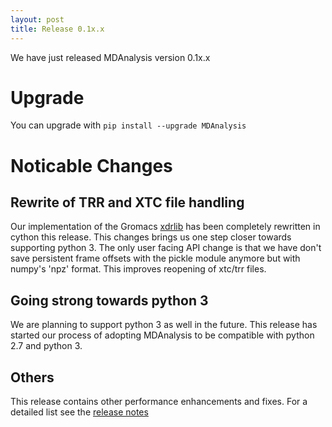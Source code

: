 ```yaml
---
layout: post
title: Release 0.1x.x
---
```


We have just released MDAnalysis version 0.1x.x

# Upgrade

You can upgrade with `pip install --upgrade MDAnalysis`

# Noticable Changes

## Rewrite of TRR and XTC file handling

Our implementation of the Gromacs
[xdrlib](http://www.gromacs.org/Developer_Zone/Programming_Guide/XTC_Library)
has been completely rewritten in cython this release. This changes brings us one
step closer towards supporting python 3. The only user facing API change is that
we have don't save persistent frame offsets with the pickle module anymore but
with numpy's 'npz' format. This improves reopening of xtc/trr files.

## Going strong towards python 3

We are planning to support python 3 as well in the future. This release has
started our process of adopting MDAnalysis to be compatible with python 2.7 and
python 3.

## Others

This release contains other performance enhancements and fixes. For a detailed
list see the [release notes]()

